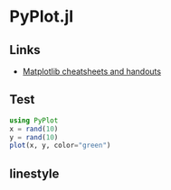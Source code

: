 # PyPlot.jl

## Links
- [Matplotlib cheatsheets and handouts](https://matplotlib.org/cheatsheets/)
## Test
```julia
using PyPlot
x = rand(10)
y = rand(10)
plot(x, y, color="green")
```

## linestyle 
